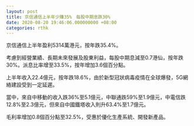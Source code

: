 ```yaml
---
layout: post
title: 京信通信上半年少賺35%　每股中期息跌30%
date: 2020-08-20 19:46:06.000000000 +08:00
categories: rthk
---
```


京信通信上半年盈利5314萬港元，按年跌35.4%。

考慮到經營業績、長期未來發展及股東利益，每股中期息減至0.7港仙，按年跌30%。派息比率增至33.5%，按年增加3.6個百分點。

上半年收入22.4億元，按年跌18.6%，由於新型冠狀病毒疫情在全球爆發，5G網絡建設受到一定延遲。

當中，來自中移動的收入跌36%至5.1億元，中聯通跌59%至1.9億元，中電信跌12.8%至2.3億元，但來自中國鐵塔收入則升63.4%至1.7億元。

毛利率增加0.8個百分點至32.5%，受惠於優化生產系統、開發新產品。
